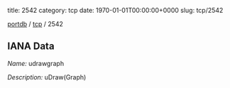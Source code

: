 title: 2542
category: tcp
date: 1970-01-01T00:00:00+0000
slug: tcp/2542

[portdb](/) / [tcp](/category/tcp.html) / 2542


## IANA Data

_Name:_ udrawgraph

_Description:_ uDraw(Graph)

